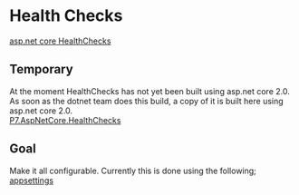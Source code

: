 # Health Checks

[asp.net core HealthChecks](https://github.com/dotnet-architecture/HealthChecks)

## Temporary
At the moment HealthChecks has not yet been built using asp.net core 2.0. As soon as the dotnet team does this build, a copy of it is built here using asp.net core 2.0.  
[P7.AspNetCore.HealthChecks](../src/P7.AspNetCore.HealthChecks)

## Goal
Make it all configurable.
Currently this is done using the following;  
[appsettings](../src/WebApplication1/appsettings-healthcheck.json)
